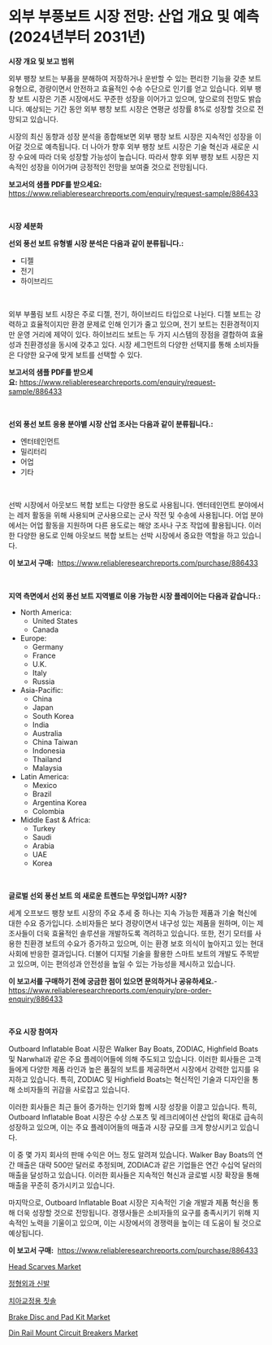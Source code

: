 <p><h1>외부 부풍보트 시장 전망: 산업 개요 및 예측 (2024년부터 2031년)</h1></p><p><strong>시장 개요 및 보고 범위</strong></p>
<p><p>외부 팽창 보트는 부품을 분해하여 저장하거나 운반할 수 있는 편리한 기능을 갖춘 보트 유형으로, 경량이면서 안전하고 효율적인 수송 수단으로 인기를 얻고 있습니다. 외부 팽창 보트 시장은 기존 시장에서도 꾸준한 성장을 이어가고 있으며, 앞으로의 전망도 밝습니다. 예상되는 기간 동안 외부 팽창 보트 시장은 연평균 성장률 8%로 성장할 것으로 전망되고 있습니다. </p><p>시장의 최신 동향과 성장 분석을 종합해보면 외부 팽창 보트 시장은 지속적인 성장을 이어갈 것으로 예측됩니다. 더 나아가 향후 외부 팽창 보트 시장은 기술 혁신과 새로운 시장 수요에 따라 더욱 성장할 가능성이 높습니다. 따라서 향후 외부 팽창 보트 시장은 지속적인 성장을 이어가며 긍정적인 전망을 보여줄 것으로 전망됩니다.</p></p>
<p><strong>보고서의 샘플 PDF를 받으세요:</strong> <a href="https://www.reliableresearchreports.com/enquiry/request-sample/886433">https://www.reliableresearchreports.com/enquiry/request-sample/886433</a></p>
<p>&nbsp;</p>
<p><strong>시장 세분화</strong></p>
<p><strong>선외 풍선 보트 유형별 시장 분석은 다음과 같이 분류됩니다.:</strong></p>
<p><ul><li>디젤</li><li>전기</li><li>하이브리드</li></ul></p>
<p>&nbsp;</p>
<p><p>외부 부풀림 보트 시장은 주로 디젤, 전기, 하이브리드 타입으로 나뉜다. 디젤 보트는 강력하고 효율적이지만 환경 문제로 인해 인기가 줄고 있으며, 전기 보트는 친환경적이지만 운영 거리에 제약이 있다. 하이브리드 보트는 두 가지 시스템의 장점을 결합하여 효율성과 친환경성을 동시에 갖추고 있다. 시장 세그먼트의 다양한 선택지를 통해 소비자들은 다양한 요구에 맞게 보트를 선택할 수 있다.</p></p>
<p><strong>보고서의 샘플 PDF를 받으세요:</strong>&nbsp;<a href="https://www.reliableresearchreports.com/enquiry/request-sample/886433">https://www.reliableresearchreports.com/enquiry/request-sample/886433</a></p>
<p>&nbsp;</p>
<p><strong> 선외 풍선 보트 응용 분야별 시장 산업 조사는 다음과 같이 분류됩니다.:</strong></p>
<p><ul><li>엔터테인먼트</li><li>밀리터리</li><li>어업</li><li>기타</li></ul></p>
<p>&nbsp;</p>
<p><p>선박 시장에서 아웃보드 복합 보트는 다양한 용도로 사용됩니다. 엔터테인먼트 분야에서는 레저 활동을 위해 사용되며 군사용으로는 군사 작전 및 수송에 사용됩니다. 어업 분야에서는 어업 활동을 지원하며 다른 용도로는 해양 조사나 구조 작업에 활용됩니다. 이러한 다양한 용도로 인해 아웃보드 복합 보트는 선박 시장에서 중요한 역할을 하고 있습니다.</p></p>
<p><strong>이 보고서 구매:</strong>&nbsp; <a href="https://www.reliableresearchreports.com/purchase/886433">https://www.reliableresearchreports.com/purchase/886433</a></p>
<p>&nbsp;</p>
<p><strong>지역 측면에서 선외 풍선 보트 지역별로 이용 가능한 시장 플레이어는 다음과 같습니다.:</strong></p>
<p><ul>
    <li>
        North America:
        <ul>
            <li>United States</li>
            <li>Canada</li>
        </ul>
    </li>
    <li>
        Europe:
        <ul>
            <li>Germany</li>
            <li>France</li>
            <li>U.K.</li>
            <li>Italy</li>
            <li>Russia</li>
        </ul>
    </li>
    <li>
        Asia-Pacific:
        <ul>
            <li>China</li>
            <li>Japan</li>
            <li>South Korea</li>
            <li>India</li>
            <li>Australia</li>
            <li>China Taiwan</li>
            <li>Indonesia</li>
            <li>Thailand</li>
            <li>Malaysia</li>
        </ul>
    </li>
    <li>
        Latin America:
        <ul>
            <li>Mexico</li>
            <li>Brazil</li>
            <li>Argentina Korea</li>
            <li>Colombia</li>
        </ul>
    </li>
    <li>
        Middle East & Africa:
        <ul>
            <li>Turkey</li>
            <li>Saudi</li>
            <li>Arabia</li>
            <li>UAE</li>
            <li>Korea</li>
        </ul>
    </li>
    </ul></p>
<p>&nbsp;</p>
<p><strong>글로벌 선외 풍선 보트 의 새로운 트렌드는 무엇입니까? 시장?</strong></p>
<p><p>세계 오프보드 팽창 보트 시장의 주요 추세 중 하나는 지속 가능한 제품과 기술 혁신에 대한 수요 증가입니다. 소비자들은 보다 경량이면서 내구성 있는 제품을 원하며, 이는 제조사들이 더욱 효율적인 솔루션을 개발하도록 격려하고 있습니다. 또한, 전기 모터를 사용한 친환경 보트의 수요가 증가하고 있으며, 이는 환경 보호 의식이 높아지고 있는 현대 사회에 반응한 결과입니다. 더불어 디지털 기술을 활용한 스마트 보트의 개발도 주목받고 있으며, 이는 편의성과 안전성을 높일 수 있는 가능성을 제시하고 있습니다.</p></p>
<p><strong>이 보고서를 구매하기 전에 궁금한 점이 있으면 문의하거나 공유하세요.</strong>- <a href="https://www.reliableresearchreports.com/enquiry/pre-order-enquiry/886433">https://www.reliableresearchreports.com/enquiry/pre-order-enquiry/886433</a></p>
<p>&nbsp;</p>
<p><strong>주요 시장 참여자</strong></p>
<p><p>Outboard Inflatable Boat 시장은 Walker Bay Boats, ZODIAC, Highfield Boats 및 Narwhal과 같은 주요 플레이어들에 의해 주도되고 있습니다. 이러한 회사들은 고객들에게 다양한 제품 라인과 높은 품질의 보트를 제공하면서 시장에서 강력한 입지를 유지하고 있습니다. 특히, ZODIAC 및 Highfield Boats는 혁신적인 기술과 디자인을 통해 소비자들의 귀감을 사로잡고 있습니다.</p><p>이러한 회사들은 최근 들어 증가하는 인기와 함께 시장 성장을 이끌고 있습니다. 특히, Outboard Inflatable Boat 시장은 수상 스포츠 및 레크리에이션 산업의 확대로 급속히 성장하고 있으며, 이는 주요 플레이어들의 매출과 시장 규모를 크게 향상시키고 있습니다.</p><p>이 중 몇 가지 회사의 판매 수익은 어느 정도 알려져 있습니다. Walker Bay Boats의 연간 매출은 대략 500만 달러로 추정되며, ZODIAC과 같은 기업들은 연간 수십억 달러의 매출을 달성하고 있습니다. 이러한 회사들은 지속적인 혁신과 글로벌 시장 확장을 통해 매출을 꾸준히 증가시키고 있습니다.</p><p>마지막으로, Outboard Inflatable Boat 시장은 지속적인 기술 개발과 제품 혁신을 통해 더욱 성장할 것으로 전망됩니다. 경쟁사들은 소비자들의 요구를 충족시키기 위해 지속적인 노력을 기울이고 있으며, 이는 시장에서의 경쟁력을 높이는 데 도움이 될 것으로 예상됩니다.</p></p>
<p><strong>이 보고서 구매:</strong>&nbsp;&nbsp;<a href="https://www.reliableresearchreports.com/purchase/886433">https://www.reliableresearchreports.com/purchase/886433</a></p>
<p><p><a href="https://view.publitas.com/reportprime-1/head-scarves-market-research-report-provides-thorough-industry-overview-which-offers-an-in-depth-analysis-of-product-trends-and-new-market-divisions/">Head Scarves Market</a></p><p><a href="https://github.com/vsoq0zknh59/Market-Research-Report-List-1/blob/main/2972678187535.md">정형외과 신발</a></p><p><a href="https://github.com/jntpkh496620/Market-Research-Report-List-1/blob/main/4186180187534.md">치아교정용 칫솔</a></p><p><a href="https://issuu.com/reportprime-2/docs/brake-disc-and-pad-kit-market-size-2030.pptx">Brake Disc and Pad Kit Market</a></p><p><a href="https://three-jumbo-f6d.notion.site/Din-Rail-Mount-Circuit-Breakers-Market-Size-Growth-and-Forecast-from-2024-2031-f48493b4d4304fd084fbffa6e31800fb">Din Rail Mount Circuit Breakers Market</a></p></p>
